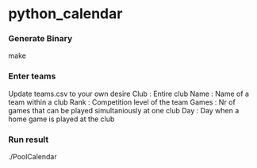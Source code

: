 # python_calendar

### Generate Binary
make

### Enter teams
Update teams.csv to your own desire
Club  : Entire club
Name  : Name of a team within a club
Rank  : Competition level of the team
Games : Nr of games that can be played simultaniously at one club
Day   : Day when a home game is played at the club

### Run result
./PoolCalendar
